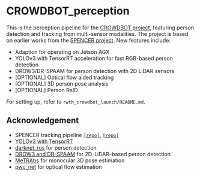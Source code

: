 # CROWDBOT_perception
This is the perception pipeline for the [CROWDBOT project](http://crowdbot.eu/), featuring person detection and tracking from multi-sensor modalities.
The project is based on earlier works from the [SPENCER project](https://github.com/spencer-project/spencer_people_tracking).
New features include:
- Adaption for operating on Jetson AGX 
- YOLOv3 with TensorRT acceleration for fast RGB-based person detection
- DROW3/DR-SPAAM for person detection with 2D LiDAR sensors
- [OPTIONAL] Optical flow aided tracking
- [OPTIONAL] 3D person pose analysis
- [OPTIONAL] Person ReID

For setting up, refer to `rwth_crowdbot_launch/README.md`.

## Acknowledgement
- SPENCER tracking pipeline [`[repo]`](https://github.com/spencer-project/spencer_people_tracking), [`[repo]`](https://github.com/sbreuers/detta)
- [YOLOv3 with TensorRT](https://github.com/lewes6369/TensorRT-Yolov3)
- [darknet_ros](https://github.com/leggedrobotics/darknet_ros) for person detection
- [DROW3 and DR-SPAAM](https://github.com/VisualComputingInstitute/2D_lidar_person_detection) for 2D-LiDAR-based person detection 
- [MeTRAbs](https://www.vision.rwth-aachen.de/publication/00203/) for monocular 3D pose estimation
- [pwc_net](https://github.com/NVlabs/PWC-Net) for optical flow estimation
